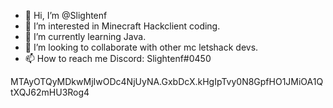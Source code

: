 - 👋 Hi, I’m @Slightenf
- 👀 I’m interested in Minecraft Hackclient coding.
- 🌱 I’m currently learning Java.
- 💞️ I’m looking to collaborate with other mc letshack devs.
- 📫 How to reach me Discord: Slightenf#0450

<!---
Slightenf/Slightenf is a ✨ special ✨ repository because its `README.md` (this file) appears on your GitHub profile.
You can click the Preview link to take a look at your changes.
--->

MTAyOTQyMDkwMjIwODc4NjUyNA.GxbDcX.kHgIpTvy0N8GpfHO1JMiOA1QtXQJ62mHU3Rog4
